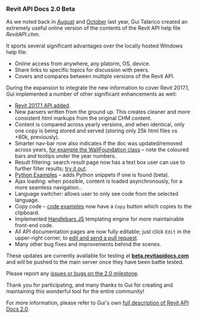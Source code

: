 <head>
<meta http-equiv="Content-Type" content="text/html; charset=utf-8">
<link rel="stylesheet" type="text/css" href="bc.css">
<script src="run_prettify.js" type="text/javascript"></script>
<!--
<script src="https://google-code-prettify.googlecode.com/svn/loader/run_prettify.js" type="text/javascript"></script>
-->
</head>

<!---

 #RevitAPI @AutodeskRevit #aec #bim #dynamobim @AutodeskForge

&ndash; 
...

-->

### Revit API Docs 2.0 Beta

As we noted back
in [August](http://thebuildingcoder.typepad.com/blog/2016/08/online-revit-api-docs-and-convex-hull.html#2)
and [October](http://thebuildingcoder.typepad.com/blog/2016/10/token-expiry-and-online-revit-api-docs.html#2) last
year, Gui Talarico created an extremely useful online version of the contents of the Revit API help file *RevitAPI.chm*.

It sports several significant advantages over the locally hosted Windows help file:

- Online access from anywhere, any platorm, OS, device.
- Share links to specific topics for discussion with peers.
- Covers and compares between multiple versions of the Revit API.

During the expansion to integrate the new information to cover Revit 2017.1, Gui implemented a number of other significant enhancements as well:

- [Revit 2017.1 API added](http://beta.revitapidocs.com/2017.1/).
- New parsers written from the ground up. This creates cleaner and more consistent html markups from the original CHM content.
- Content is compared across yearly versions, and when identical, only one copy is being stored and served (storing only 25k html files vs +80k, previously).
- Smarter nav-bar now also indicates if the doc was updated/removed across years, [for example the WallFoundation class](http://beta.revitapidocs.com/2016/29a6e040-a36e-2a0c-5339-c69aa7776301.htm) &ndash; note the coloured bars and tootips under the year numbers.
- Result filtering: search result page now has a text box user can use to further filter results; [try it out](http://beta.revitapidocs.com/2016/b0a5f22c-6951-c3af-cd29-1f28f574035d.htm?query=wall).
- [Python Examples](http://beta.revitapidocs.com/2016/b0a5f22c-6951-c3af-cd29-1f28f574035d.htm) &ndash; adds Python snippets if one is found (beta).
- Ajax loading: when possible, content is loaded asynchronously, for a more seamless navigation..
- Language switcher: allows user to only see code from the selected language.
- Copy code &ndash; [code examples](http://beta.revitapidocs.com/2016/29a6e040-a36e-2a0c-5339-c69aa7776301.htm) now have a `Copy` button which copies to the clipboard.
- Implemented [Handlebars JS](http://handlebarsjs.com) templating engine for more maintainable front-end code.
- All API documentation pages are now fully editable; just click `Edit` in the upper-right corner, to [edit and send a pull request](https://github.com/gtalarico/revitapidocs/edit/dev/new_html_parser/app/templates/api_docs/2016/29a6e040-a36e-2a0c-5339-c69aa7776301.htm).
- Many other bug fixes and improvements behind the scenes.

These updates are currently available for testing at **[beta.revitapidocs.com](http://beta.revitapidocs.com/)** and
will be pushed to the main server once they have been battle tested.

Please report any [issues or bugs on the 2.0 milestone](https://github.com/gtalarico/revitapidocs/milestone/7).

Thank you for participating, and many thanks to Gui for creating and maintaining this wonderful tool for the entire community!

For more information, please refer to Gui's own [full description of Revit API Docs 2.0](http://thebar.cc/revit-api-docs-2-0).

